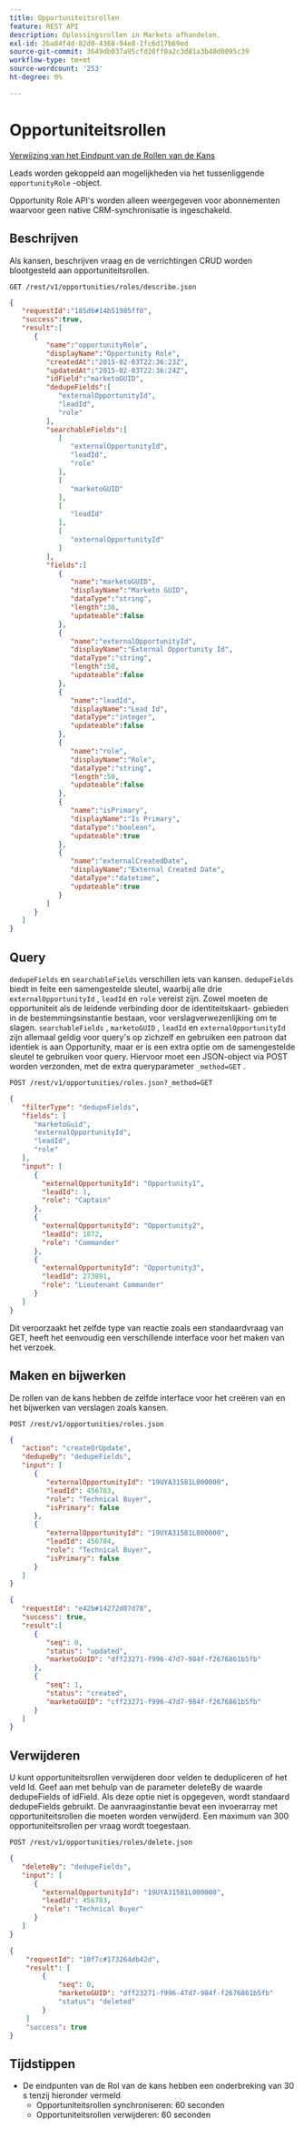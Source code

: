 ```yaml
---
title: Opportuniteitsrollen
feature: REST API
description: Oplossingsrollen in Marketo afhandelen.
exl-id: 2ba84f4d-82d0-4368-94e8-1fc6d17b69ed
source-git-commit: 3649db037a95cfd20ff0a2c3d81a3b40d0095c39
workflow-type: tm+mt
source-wordcount: '253'
ht-degree: 0%

---
```


# Opportuniteitsrollen

[ Verwijzing van het Eindpunt van de Rollen van de Kans ](https://developer.adobe.com/marketo-apis/api/mapi/#tag/Opportunities/operation/getOpportunityRolesUsingGET)

Leads worden gekoppeld aan mogelijkheden via het tussenliggende `opportunityRole` -object.

Opportunity Role API&#39;s worden alleen weergegeven voor abonnementen waarvoor geen native CRM-synchronisatie is ingeschakeld.

## Beschrijven

Als kansen, beschrijven vraag en de verrichtingen CRUD worden blootgesteld aan opportuniteitsrollen.

```
GET /rest/v1/opportunities/roles/describe.json
```

```json
{
   "requestId":"185d6#14b51985ff0",
   "success":true,
   "result":[
      {
         "name":"opportunityRole",
         "displayName":"Opportunity Role",
         "createdAt":"2015-02-03T22:36:23Z",
         "updatedAt":"2015-02-03T22:36:24Z",
         "idField":"marketoGUID",
         "dedupeFields":[
            "externalOpportunityId",
            "leadId",
            "role"
         ],
         "searchableFields":[
            [
               "externalOpportunityId",
               "leadId",
               "role"
            ],
            [
               "marketoGUID"
            ],
            [
               "leadId"
            ],
            [
               "externalOpportunityId"
            ]
         ],
         "fields":[
            {
               "name":"marketoGUID",
               "displayName":"Marketo GUID",
               "dataType":"string",
               "length":36,
               "updateable":false
            },
            {
               "name":"externalOpportunityId",
               "displayName":"External Opportunity Id",
               "dataType":"string",
               "length":50,
               "updateable":false
            },
            {
               "name":"leadId",
               "displayName":"Lead Id",
               "dataType":"integer",
               "updateable":false
            },
            {
               "name":"role",
               "displayName":"Role",
               "dataType":"string",
               "length":50,
               "updateable":false
            },
            {
               "name":"isPrimary",
               "displayName":"Is Primary",
               "dataType":"boolean",
               "updateable":true
            },
            {
               "name":"externalCreatedDate",
               "displayName":"External Created Date",
               "dataType":"datetime",
               "updateable":true
            }
         ]
      }
   ]
}
```

## Query

`dedupeFields` en `searchableFields` verschillen iets van kansen. `dedupeFields` biedt in feite een samengestelde sleutel, waarbij alle drie `externalOpportunityId` , `leadId` en `role` vereist zijn. Zowel moeten de opportuniteit als de leidende verbinding door de identiteitskaart- gebieden in de bestemmingsinstantie bestaan, voor verslagverwezenlijking om te slagen. `searchableFields` , `marketoGUID` , `leadId` en `externalOpportunityId` zijn allemaal geldig voor query&#39;s op zichzelf en gebruiken een patroon dat identiek is aan Opportunity, maar er is een extra optie om de samengestelde sleutel te gebruiken voor query. Hiervoor moet een JSON-object via POST worden verzonden, met de extra queryparameter `_method=GET` .

```
POST /rest/v1/opportunities/roles.json?_method=GET
```

```json
{
   "filterType": "dedupeFields",
   "fields": [
      "marketoGuid",
      "externalOpportunityId",
      "leadId",
      "role"
   ],
   "input": [
      {
        "externalOpportunityId": "Opportunity1",
        "leadId": 1,
        "role": "Captain"
      },
      {
        "externalOpportunityId": "Opportunity2",
        "leadId": 1872,
        "role": "Commander"
      },
      {
        "externalOpportunityId": "Opportunity3",
        "leadId": 273891,
        "role": "Lieutenant Commander"
      }
   ]
}
```

Dit veroorzaakt het zelfde type van reactie zoals een standaardvraag van GET, heeft het eenvoudig een verschillende interface voor het maken van het verzoek.

## Maken en bijwerken

De rollen van de kans hebben de zelfde interface voor het creëren van en het bijwerken van verslagen zoals kansen.

```
POST /rest/v1/opportunities/roles.json
```

```json
{
   "action": "createOrUpdate",
   "dedupeBy": "dedupeFields",
   "input": [
      {
         "externalOpportunityId": "19UYA31581L000000",
         "leadId": 456783,
         "role": "Technical Buyer",
         "isPrimary": false
      },
      {
         "externalOpportunityId": "19UYA31581L000000",
         "leadId": 456784,
         "role": "Technical Buyer",
         "isPrimary": false
      }
   ]
}
```

```json
{
   "requestId": "e42b#14272d07d78",
   "success": true,
   "result":[
      {
         "seq": 0,
         "status": "updated",
         "marketoGUID": "dff23271-f996-47d7-984f-f2676861b5fb"
      },
      {
         "seq": 1,
         "status": "created",
         "marketoGUID": "cff23271-f996-47d7-984f-f2676861b5fb"
      }
   ]
}
```

## Verwijderen

U kunt opportuniteitsrollen verwijderen door velden te dedupliceren of het veld Id. Geef aan met behulp van de parameter deleteBy de waarde dedupeFields of idField. Als deze optie niet is opgegeven, wordt standaard dedupeFields gebruikt. De aanvraaginstantie bevat een invoerarray met opportuniteitsrollen die moeten worden verwijderd. Een maximum van 300 opportuniteitsrollen per vraag wordt toegestaan.

```
POST /rest/v1/opportunities/roles/delete.json
```

```json
{
   "deleteBy": "dedupeFields",
   "input": [
      {
        "externalOpportunityId": "19UYA31581L000000",
        "leadId": 456783,
        "role": "Technical Buyer"
      }
   ]
}
```

```json
{
    "requestId": "10f7c#173264db42d",
    "result": [
        {
            "seq": 0,
            "marketoGUID": "dff23271-f996-47d7-984f-f2676861b5fb"
            "status": "deleted"
        }
    ]
    "success": true
}
```

## Tijdstippen

- De eindpunten van de Rol van de kans hebben een onderbreking van 30 s tenzij hieronder vermeld
   - Opportuniteitsrollen synchroniseren: 60 seconden
   - Opportuniteitsrollen verwijderen: 60 seconden
